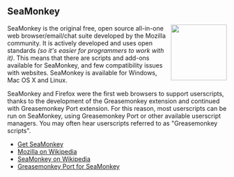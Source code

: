 ## SeaMonkey
<img src="https://raw.githubusercontent.com/wiki/OpenUserJS/OpenUserJS.org/images/seamonkey_icon.png" width="128" height="128" align="right">

SeaMonkey is the original free, open source all-in-one web browser/email/chat suite developed by the Mozilla community.  It is actively developed and uses open standards *(so it's easier for programmers to work with it)*.  This means that there are scripts and add-ons available for SeaMonkey, and few compatibility issues with websites. SeaMonkey is available for Windows, Mac OS X and Linux.

SeaMonkey and Firefox were the first web browsers to support userscripts, thanks to the development of the Greasemonkey extension and continued with Greasemonkey Port extension. For this reason, most userscripts can be run on SeaMonkey, using Greasemonkey Port or other available userscript managers. You may often hear userscripts referred to as "Greasemonkey scripts".

* [Get SeaMonkey][seamonkeyBrowser]
* [Mozilla on Wikipedia][wikipediaMozilla]
* [SeaMonkey on Wikipedia][wikipediaSeaMonkey]
* [Greasemonkey Port for SeaMonkey][greasemonkeyPortForSeaMonkey]

[githubFavicon]: https://assets-cdn.github.com/favicon.ico
[oujsFavicon]: https://raw.githubusercontent.com/OpenUserJs/OpenUserJS.org/master/public/images/favicon16.png
[seamonkeyBrowser]: https://www.seamonkey-project.org/
[wikipediaMozilla]: https://www.wikipedia.org/wiki/Mozilla
[wikipediaSeaMonkey]: https://www.wikipedia.org/wiki/SeaMonkey
[greasemonkeyPortForSeaMonkey]: Greasemonkey-Port-for-SeaMonkey
